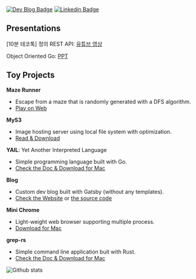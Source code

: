 [![Dev Blog Badge](http://img.shields.io/badge/-Dev%20blog-000000?style=flat-square&logo=github)](https://bugoverdose.github.io/) 
[![Linkedin Badge](https://img.shields.io/badge/-LinkedIn-blue?style=flat-square&logo=Linkedin&logoColor=white)](https://www.linkedin.com/in/jinwoo-jeong-ab284420b/)

## Presentations

[10분 테코톡] 정의 REST API: [유튜브 영상](https://www.youtube.com/watch?v=Nxi8Ur89Akw)

Object Oriented Go: [PPT](./정진우_Object_Oriented_Go.pdf)

## Toy Projects

**Maze Runner**
- Escape from a maze that is randomly generated with a DFS algorithm.
- [Play on Web](https://bugoverdose.github.io/maze-runner/)

**MyS3**
- Image hosting server using local file system with optimization.
- [Read & Download](https://github.com/bugoverdose/MyS3)

**YAIL**: Yet Another Interpreted Language
- Simple programming language built with Go.
- [Check the Doc & Download for Mac](https://github.com/bugoverdose/yail) 

**Blog**
- Custom dev blog built with Gatsby (without any templates). 
- [Check the Website](https://bugoverdose.github.io/) or [the source code](https://github.com/bugoverdose/blog)

**Mini Chrome**
- Light-weight web browser supporting multiple process.
- [Download for Mac](https://bugoverdose.github.io/mini-chrome/)

**grep-rs**
- Simple command line application buit with Rust.
- [Check the Doc & Download for Mac](https://github.com/bugoverdose/grep-rs)

![Github stats](https://github-readme-stats-2au6xwid3-bugoverdose.vercel.app/api?username=bugoverdose&count_private=true&show_icons=true)
